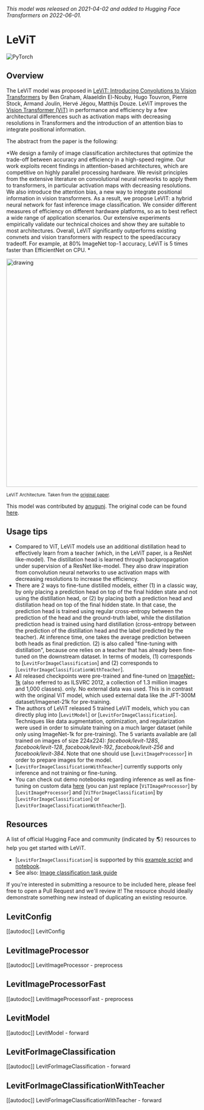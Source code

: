 <!--Copyright 2022 The HuggingFace Team. All rights reserved.

Licensed under the Apache License, Version 2.0 (the "License"); you may not use this file except in compliance with
the License. You may obtain a copy of the License at

http://www.apache.org/licenses/LICENSE-2.0

Unless required by applicable law or agreed to in writing, software distributed under the License is distributed on
an "AS IS" BASIS, WITHOUT WARRANTIES OR CONDITIONS OF ANY KIND, either express or implied. See the License for the
specific language governing permissions and limitations under the License.

⚠️ Note that this file is in Markdown but contain specific syntax for our doc-builder (similar to MDX) that may not be
rendered properly in your Markdown viewer.

-->
*This model was released on 2021-04-02 and added to Hugging Face Transformers on 2022-06-01.*

# LeViT

<div class="flex flex-wrap space-x-1">
<img alt="PyTorch" src="https://img.shields.io/badge/PyTorch-DE3412?style=flat&logo=pytorch&logoColor=white">
</div>

## Overview

The LeViT model was proposed in [LeViT: Introducing Convolutions to Vision Transformers](https://huggingface.co/papers/2104.01136) by Ben Graham, Alaaeldin El-Nouby, Hugo Touvron, Pierre Stock, Armand Joulin, Hervé Jégou, Matthijs Douze. LeViT improves the [Vision Transformer (ViT)](vit) in performance and efficiency by a few architectural differences such as activation maps with decreasing resolutions in Transformers and the introduction of an attention bias to integrate positional information.

The abstract from the paper is the following:

*We design a family of image classification architectures that optimize the trade-off between accuracy
and efficiency in a high-speed regime. Our work exploits recent findings in attention-based architectures,
which are competitive on highly parallel processing hardware. We revisit principles from the extensive
literature on convolutional neural networks to apply them to transformers, in particular activation maps
with decreasing resolutions. We also introduce the attention bias, a new way to integrate positional information
in vision transformers. As a result, we propose LeVIT: a hybrid neural network for fast inference image classification.
We consider different measures of efficiency on different hardware platforms, so as to best reflect a wide range of
application scenarios. Our extensive experiments empirically validate our technical choices and show they are suitable
to most architectures. Overall, LeViT significantly outperforms existing convnets and vision transformers with respect
to the speed/accuracy tradeoff. For example, at 80% ImageNet top-1 accuracy, LeViT is 5 times faster than EfficientNet on CPU. *

<img src="https://huggingface.co/datasets/huggingface/documentation-images/resolve/main/levit_architecture.png"
alt="drawing" width="600"/>

<small> LeViT Architecture. Taken from the <a href="https://huggingface.co/papers/2104.01136">original paper</a>.</small>

This model was contributed by [anugunj](https://huggingface.co/anugunj). The original code can be found [here](https://github.com/facebookresearch/LeViT).

## Usage tips

- Compared to ViT, LeViT models use an additional distillation head to effectively learn from a teacher (which, in the LeViT paper, is a ResNet like-model). The distillation head is learned through backpropagation under supervision of a ResNet like-model. They also draw inspiration from convolution neural networks to use activation maps with decreasing resolutions to increase the efficiency.
- There are 2 ways to fine-tune distilled models, either (1) in a classic way, by only placing a prediction head on top
  of the final hidden state and not using the distillation head, or (2) by placing both a prediction head and distillation
  head on top of the final hidden state. In that case, the prediction head is trained using regular cross-entropy between
  the prediction of the head and the ground-truth label, while the distillation prediction head is trained using hard distillation
  (cross-entropy between the prediction of the distillation head and the label predicted by the teacher). At inference time,
  one takes the average prediction between both heads as final prediction. (2) is also called "fine-tuning with distillation",
  because one relies on a teacher that has already been fine-tuned on the downstream dataset. In terms of models, (1) corresponds
  to [`LevitForImageClassification`] and (2) corresponds to [`LevitForImageClassificationWithTeacher`].
- All released checkpoints were pre-trained and fine-tuned on  [ImageNet-1k](https://huggingface.co/datasets/imagenet-1k)
  (also referred to as ILSVRC 2012, a collection of 1.3 million images and 1,000 classes). only. No external data was used. This is in
  contrast with the original ViT model, which used external data like the JFT-300M dataset/Imagenet-21k for
  pre-training.
- The authors of LeViT released 5 trained LeViT models, which you can directly plug into [`LevitModel`] or [`LevitForImageClassification`].
  Techniques like data augmentation, optimization, and regularization were used in order to simulate training on a much larger dataset
  (while only using ImageNet-1k for pre-training). The 5 variants available are (all trained on images of size 224x224):
  *facebook/levit-128S*, *facebook/levit-128*, *facebook/levit-192*, *facebook/levit-256* and
  *facebook/levit-384*. Note that one should use [`LevitImageProcessor`] in order to
  prepare images for the model.
- [`LevitForImageClassificationWithTeacher`] currently supports only inference and not training or fine-tuning.
- You can check out demo notebooks regarding inference as well as fine-tuning on custom data [here](https://github.com/NielsRogge/Transformers-Tutorials/tree/master/VisionTransformer)
  (you can just replace [`ViTImageProcessor`] by [`LevitImageProcessor`] and [`ViTForImageClassification`] by [`LevitForImageClassification`] or [`LevitForImageClassificationWithTeacher`]).

## Resources

A list of official Hugging Face and community (indicated by 🌎) resources to help you get started with LeViT.

<PipelineTag pipeline="image-classification"/>

- [`LevitForImageClassification`] is supported by this [example script](https://github.com/huggingface/transformers/tree/main/examples/pytorch/image-classification) and [notebook](https://colab.research.google.com/github/huggingface/notebooks/blob/main/examples/image_classification.ipynb).
- See also: [Image classification task guide](../tasks/image_classification)

If you're interested in submitting a resource to be included here, please feel free to open a Pull Request and we'll review it! The resource should ideally demonstrate something new instead of duplicating an existing resource.

## LevitConfig

[[autodoc]] LevitConfig

## LevitImageProcessor

  [[autodoc]] LevitImageProcessor
    - preprocess

## LevitImageProcessorFast

  [[autodoc]] LevitImageProcessorFast
    - preprocess

## LevitModel

[[autodoc]] LevitModel
    - forward

## LevitForImageClassification

[[autodoc]] LevitForImageClassification
    - forward

## LevitForImageClassificationWithTeacher

[[autodoc]] LevitForImageClassificationWithTeacher
    - forward

